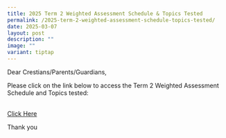 ```yaml
---
title: 2025 Term 2 Weighted Assessment Schedule & Topics Tested
permalink: /2025-term-2-weighted-assessment-schedule-topics-tested/
date: 2025-03-07
layout: post
description: ""
image: ""
variant: tiptap
---
```

<p>Dear Crestians/Parents/Guardians,</p>
<p>Please click on the link below to access the Term 2 Weighted Assessment
Schedule and Topics tested:</p>
<p>
<br><a href="https://docs.google.com/spreadsheets/d/1LxrLQ1DO6P5AF6TlpIE96V1yRRL3GGX7/edit?usp=sharing&amp;ouid=107822012695954277864&amp;rtpof=true&amp;sd=true" rel="noopener nofollow" target="_blank">Click Here</a>
</p>
<p></p>
<p>Thank you</p>